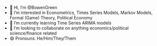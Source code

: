 - 👋 Hi, I’m @BowenGreen
- 👀 I’m interested in Econometrics, Times Series Models, Markov Models, Formal (Game) Theory, Political Economy
- 🌱 I’m currently learning Time Series ARIMA models
- 💞️ I’m looking to collaborate on anything economics/political science/finance related
- 😄 Pronouns: He/Him/They/Them

